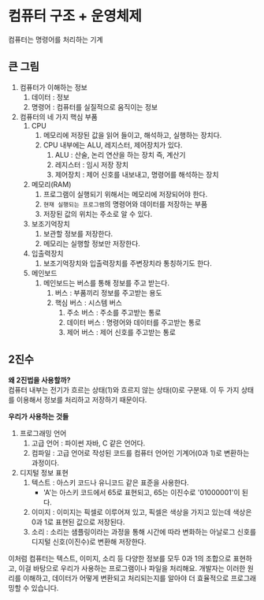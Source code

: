 # 컴퓨터 구조 + 운영체제

컴퓨터는 명령어를 처리하는 기계

## 큰 그림
1. 컴퓨터가 이해하는 정보
   1. 데이터 : 정보
   2. 명령어 : 컴퓨터를 실질적으로 움직이는 정보
2. 컴퓨터의 네 가지 핵심 부품
   1. CPU
      1. 메모리에 저장된 값을 읽어 들이고, 해석하고, 실행하는 장치다.
      2. CPU 내부에는 ALU, 레지스터, 제어장치가 있다.
         1. ALU : 산술, 논리 연산을 하는 장치 즉, 계산기
         2. 레지스터 : 임시 저장 장치
         3. 제어장치 : 제어 신호를 내보내고, 명령어를 해석하는 장치
   2. 메모리(RAM)
      1. 프로그램이 실행되기 위해서는 메모리에 저장되어야 한다.
      2. `현재 실행되는 프로그램`의 명령어와 데이터를 저장하는 부품
      3. 저장된 값의 위치는 주소로 알 수 있다.
   3. 보조기억장치
      1. 보관할 정보를 저장한다.
      2. 메모리는 실행할 정보만 저장한다.
   4. 입출력장치
      1. 보조기억장치와 입출력장치를 주변장치라 통칭하기도 한다.
   5. 메인보드
      1. 메인보드는 버스를 통해 정보를 주고 받는다.
         1. 버스 : 부품끼리 정보를 주고받는 용도 
         2. 핵심 버스 : 시스템 버스
            1. 주소 버스 : 주소를 주고받는 통로
            2. 데이터 버스 : 명령어와 데이터를 주고받는 통로
            3. 제어 버스 : 제어 신호를 주고받는 통로

## 2진수 

**왜 2진법을 사용할까?**   
컴퓨터 내부는 전기가 흐르는 상태(1)와 흐르지 않는 상태(0)로 구분돼. 이 두 가지 상태를 이용해서 정보를 처리하고 저장하기 때문이다.

**우리가 사용하는 것들**
1. 프로그래밍 언어
   1. 고급 언어 : 파이썬 자바, C 같은 언어다.
   2. 컴파일 : 고급 언어로 작성된 코드를 컴퓨터 언어인 기계어(0과 1)로 변환하는 과정이다.
2. 디지털 정보 표현
   1. 텍스트 : 아스키 코드나 유니코드 같은 표준을 사용한다.
      - 'A'는 아스키 코드에서 65로 표현되고, 65는 이진수로 '01000001'이 된다.
   2. 이미지 : 이미지는 픽셀로 이루어져 있고, 픽셀은 색상을 가지고 있는데 색상은 0과 1로 표현된 값으로 저장된다.
   3. 소리 : 소리는 샘플링이라는 과정을 통해 시간에 따라 변화하는 아날로그 신호를 디지털 신호(이진수)로 변환해 저장한다.

이처럼 컴퓨터는 텍스트, 이미지, 소리 등 다양한 정보를 모두 0과 1의 조합으로 표현하고, 이걸 바탕으로 우리가 사용하는 프로그램이나 파일을 처리해요. 개발자는 이러한 원리를 이해하고, 데이터가 어떻게 변환되고 처리되는지를 알아야 더 효율적으로 프로그래밍할 수 있습니다.



